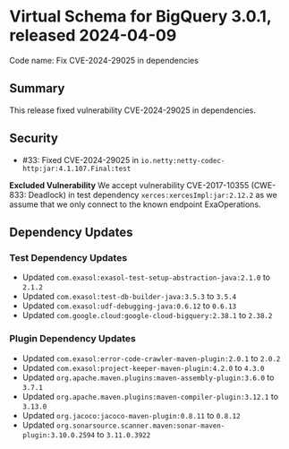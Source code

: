 # Virtual Schema for BigQuery 3.0.1, released 2024-04-09

Code name: Fix CVE-2024-29025 in dependencies

## Summary

This release fixed vulnerability CVE-2024-29025 in dependencies.

## Security

* #33: Fixed CVE-2024-29025 in `io.netty:netty-codec-http:jar:4.1.107.Final:test`

**Excluded Vulnerability** We accept vulnerability CVE-2017-10355 (CWE-833: Deadlock) in test dependency `xerces:xercesImpl:jar:2.12.2` as we assume that we only connect to the known endpoint ExaOperations.

## Dependency Updates

### Test Dependency Updates

* Updated `com.exasol:exasol-test-setup-abstraction-java:2.1.0` to `2.1.2`
* Updated `com.exasol:test-db-builder-java:3.5.3` to `3.5.4`
* Updated `com.exasol:udf-debugging-java:0.6.12` to `0.6.13`
* Updated `com.google.cloud:google-cloud-bigquery:2.38.1` to `2.38.2`

### Plugin Dependency Updates

* Updated `com.exasol:error-code-crawler-maven-plugin:2.0.1` to `2.0.2`
* Updated `com.exasol:project-keeper-maven-plugin:4.2.0` to `4.3.0`
* Updated `org.apache.maven.plugins:maven-assembly-plugin:3.6.0` to `3.7.1`
* Updated `org.apache.maven.plugins:maven-compiler-plugin:3.12.1` to `3.13.0`
* Updated `org.jacoco:jacoco-maven-plugin:0.8.11` to `0.8.12`
* Updated `org.sonarsource.scanner.maven:sonar-maven-plugin:3.10.0.2594` to `3.11.0.3922`
